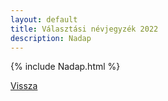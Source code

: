 ```yaml
---
layout: default
title: Választási névjegyzék 2022
description: Nadap
---
```


{% include Nadap.html %}

[Vissza](./)